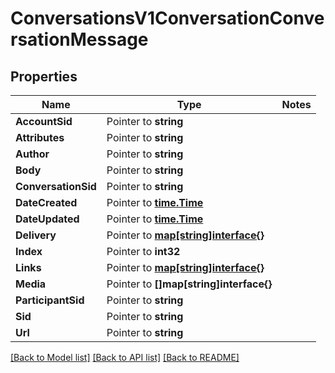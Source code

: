 # ConversationsV1ConversationConversationMessage

## Properties
Name | Type | Notes
------------ | ------------- | -------------
**AccountSid** | Pointer to **string** | 
**Attributes** | Pointer to **string** | 
**Author** | Pointer to **string** | 
**Body** | Pointer to **string** | 
**ConversationSid** | Pointer to **string** | 
**DateCreated** | Pointer to [**time.Time**](time.Time.md) | 
**DateUpdated** | Pointer to [**time.Time**](time.Time.md) | 
**Delivery** | Pointer to [**map[string]interface{}**](.md) | 
**Index** | Pointer to **int32** | 
**Links** | Pointer to [**map[string]interface{}**](.md) | 
**Media** | Pointer to **[]map[string]interface{}** | 
**ParticipantSid** | Pointer to **string** | 
**Sid** | Pointer to **string** | 
**Url** | Pointer to **string** | 

[[Back to Model list]](../README.md#documentation-for-models) [[Back to API list]](../README.md#documentation-for-api-endpoints) [[Back to README]](../README.md)


